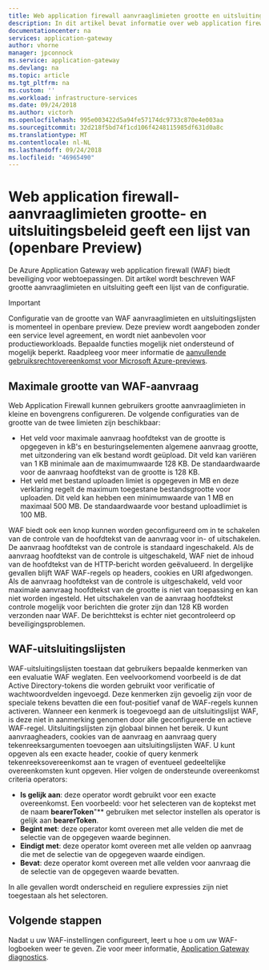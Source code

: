 ```yaml
---
title: Web application firewall aanvraaglimieten grootte en uitsluitingslijsten in Azure Application Gateway - Azure portal | Microsoft Docs
description: In dit artikel bevat informatie over web application firewall-aanvraaglimieten grootte en uitsluiting geeft een lijst van de configuratie in Application Gateway met Azure portal.
documentationcenter: na
services: application-gateway
author: vhorne
manager: jpconnock
ms.service: application-gateway
ms.devlang: na
ms.topic: article
ms.tgt_pltfrm: na
ms.custom: ''
ms.workload: infrastructure-services
ms.date: 09/24/2018
ms.author: victorh
ms.openlocfilehash: 995e003422d5a94fe57174dc9733c870e4e003aa
ms.sourcegitcommit: 32d218f5bd74f1cd106f4248115985df631d0a8c
ms.translationtype: MT
ms.contentlocale: nl-NL
ms.lasthandoff: 09/24/2018
ms.locfileid: "46965490"
---
```

# <a name="web-application-firewall-request-size-limits-and-exclusion-lists-public-preview"></a>Web application firewall-aanvraaglimieten grootte- en uitsluitingsbeleid geeft een lijst van (openbare Preview)

De Azure Application Gateway web application firewall (WAF) biedt beveiliging voor webtoepassingen. Dit artikel wordt beschreven WAF grootte aanvraaglimieten en uitsluiting geeft een lijst van de configuratie.

> [!IMPORTANT]
> Configuratie van de grootte van WAF aanvraaglimieten en uitsluitingslijsten is momenteel in openbare preview. Deze preview wordt aangeboden zonder een service level agreement, en wordt niet aanbevolen voor productieworkloads. Bepaalde functies mogelijk niet ondersteund of mogelijk beperkt. Raadpleeg voor meer informatie de [aanvullende gebruiksrechtovereenkomst voor Microsoft Azure-previews](https://azure.microsoft.com/support/legal/preview-supplemental-terms/).

## <a name="waf-request-size-limits"></a>Maximale grootte van WAF-aanvraag
Web Application Firewall kunnen gebruikers grootte aanvraaglimieten in kleine en bovengrens configureren. De volgende configuraties van de grootte van de twee limieten zijn beschikbaar:
- Het veld voor maximale aanvraag hoofdtekst van de grootte is opgegeven in kB's en besturingselementen algemene aanvraag grootte, met uitzondering van elk bestand wordt geüpload. Dit veld kan variëren van 1 KB minimale aan de maximumwaarde 128 KB. De standaardwaarde voor de aanvraag hoofdtekst van de grootte is 128 KB.
- Het veld met bestand uploaden limiet is opgegeven in MB en deze verklaring regelt de maximum toegestane bestandsgrootte voor uploaden. Dit veld kan hebben een minimumwaarde van 1 MB en maximaal 500 MB. De standaardwaarde voor bestand uploadlimiet is 100 MB.

WAF biedt ook een knop kunnen worden geconfigureerd om in te schakelen van de controle van de hoofdtekst van de aanvraag voor in- of uitschakelen. De aanvraag hoofdtekst van de controle is standaard ingeschakeld. Als de aanvraag hoofdtekst van de controle is uitgeschakeld, WAF niet de inhoud van de hoofdtekst van de HTTP-bericht worden geëvalueerd. In dergelijke gevallen blijft WAF WAF-regels op headers, cookies en URI afgedwongen. Als de aanvraag hoofdtekst van de controle is uitgeschakeld, veld voor maximale aanvraag hoofdtekst van de grootte is niet van toepassing en kan niet worden ingesteld. Het uitschakelen van de aanvraag hoofdtekst controle mogelijk voor berichten die groter zijn dan 128 KB worden verzonden naar WAF. De berichttekst is echter niet gecontroleerd op beveiligingsproblemen.

## <a name="waf-exclusion-lists"></a>WAF-uitsluitingslijsten

WAF-uitsluitingslijsten toestaan dat gebruikers bepaalde kenmerken van een evaluatie WAF weglaten. Een veelvoorkomend voorbeeld is de dat Active Directory-tokens die worden gebruikt voor verificatie of wachtwoordvelden ingevoegd. Deze kenmerken zijn gevoelig zijn voor de speciale tekens bevatten die een fout-positief vanaf de WAF-regels kunnen activeren. Wanneer een kenmerk is toegevoegd aan de uitsluitingslijst WAF, is deze niet in aanmerking genomen door alle geconfigureerde en actieve WAF-regel. Uitsluitingslijsten zijn globaal binnen het bereik.
U kunt aanvraagheaders, cookies van de aanvraag en aanvraag query tekenreeksargumenten toevoegen aan uitsluitingslijsten WAF. U kunt opgeven als een exacte header, cookie of query kenmerk tekenreeksovereenkomst aan te vragen of eventueel gedeeltelijke overeenkomsten kunt opgeven. Hier volgen de ondersteunde overeenkomst criteria operators: 
- **Is gelijk aan**: deze operator wordt gebruikt voor een exacte overeenkomst. Een voorbeeld: voor het selecteren van de koptekst met de naam **bearerToken**"** gebruiken met selector instellen als operator is gelijk aan **bearerToken**. 
- **Begint met**: deze operator komt overeen met alle velden die met de selectie van de opgegeven waarde beginnen. 
- **Eindigt met**: deze operator komt overeen met alle velden op aanvraag die met de selectie van de opgegeven waarde eindigen. 
- **Bevat**: deze operator komt overeen met alle velden voor aanvraag die de selectie van de opgegeven waarde bevatten.

In alle gevallen wordt onderscheid en reguliere expressies zijn niet toegestaan als het selectoren.

## <a name="next-steps"></a>Volgende stappen

Nadat u uw WAF-instellingen configureert, leert u hoe u om uw WAF-logboeken weer te geven. Zie voor meer informatie, [Application Gateway diagnostics](application-gateway-diagnostics.md#diagnostic-logging).